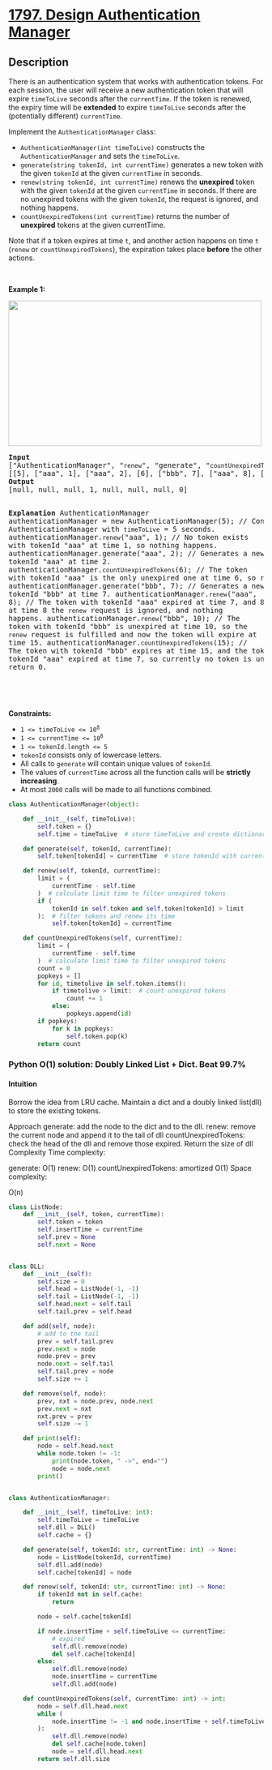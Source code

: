 # [1797. Design Authentication Manager](https://leetcode.com/problems/design-authentication-manager)


## Description

<!-- description:start -->

<p>There is an authentication system that works with authentication tokens. For each session, the user will receive a new authentication token that will expire <code>timeToLive</code> seconds after the <code>currentTime</code>. If the token is renewed, the expiry time will be <b>extended</b> to expire <code>timeToLive</code> seconds after the (potentially different) <code>currentTime</code>.</p>

<p>Implement the <code>AuthenticationManager</code> class:</p>

<ul>
	<li><code>AuthenticationManager(int timeToLive)</code> constructs the <code>AuthenticationManager</code> and sets the <code>timeToLive</code>.</li>
	<li><code>generate(string tokenId, int currentTime)</code> generates a new token with the given <code>tokenId</code> at the given <code>currentTime</code> in seconds.</li>
	<li><code>renew(string tokenId, int currentTime)</code> renews the <strong>unexpired</strong> token with the given <code>tokenId</code> at the given <code>currentTime</code> in seconds. If there are no unexpired tokens with the given <code>tokenId</code>, the request is ignored, and nothing happens.</li>
	<li><code>countUnexpiredTokens(int currentTime)</code> returns the number of <strong>unexpired</strong> tokens at the given currentTime.</li>
</ul>

<p>Note that if a token expires at time <code>t</code>, and another action happens on time <code>t</code> (<code>renew</code> or <code>countUnexpiredTokens</code>), the expiration takes place <strong>before</strong> the other actions.</p>

<p>&nbsp;</p>
<p><strong class="example">Example 1:</strong></p>
<img alt="" src="https://fastly.jsdelivr.net/gh/doocs/leetcode@main/solution/1700-1799/1797.Design%20Authentication%20Manager/images/copy-of-pc68_q2.png" style="width: 500px; height: 287px;" />
<pre>
<strong>Input</strong>
[&quot;AuthenticationManager&quot;, &quot;<code>renew</code>&quot;, &quot;generate&quot;, &quot;<code>countUnexpiredTokens</code>&quot;, &quot;generate&quot;, &quot;<code>renew</code>&quot;, &quot;<code>renew</code>&quot;, &quot;<code>countUnexpiredTokens</code>&quot;]
[[5], [&quot;aaa&quot;, 1], [&quot;aaa&quot;, 2], [6], [&quot;bbb&quot;, 7], [&quot;aaa&quot;, 8], [&quot;bbb&quot;, 10], [15]]
<strong>Output</strong>
[null, null, null, 1, null, null, null, 0]

<strong>Explanation</strong>
AuthenticationManager authenticationManager = new AuthenticationManager(5); // Constructs the AuthenticationManager with <code>timeToLive</code> = 5 seconds.
authenticationManager.<code>renew</code>(&quot;aaa&quot;, 1); // No token exists with tokenId &quot;aaa&quot; at time 1, so nothing happens.
authenticationManager.generate(&quot;aaa&quot;, 2); // Generates a new token with tokenId &quot;aaa&quot; at time 2.
authenticationManager.<code>countUnexpiredTokens</code>(6); // The token with tokenId &quot;aaa&quot; is the only unexpired one at time 6, so return 1.
authenticationManager.generate(&quot;bbb&quot;, 7); // Generates a new token with tokenId &quot;bbb&quot; at time 7.
authenticationManager.<code>renew</code>(&quot;aaa&quot;, 8); // The token with tokenId &quot;aaa&quot; expired at time 7, and 8 &gt;= 7, so at time 8 the <code>renew</code> request is ignored, and nothing happens.
authenticationManager.<code>renew</code>(&quot;bbb&quot;, 10); // The token with tokenId &quot;bbb&quot; is unexpired at time 10, so the <code>renew</code> request is fulfilled and now the token will expire at time 15.
authenticationManager.<code>countUnexpiredTokens</code>(15); // The token with tokenId &quot;bbb&quot; expires at time 15, and the token with tokenId &quot;aaa&quot; expired at time 7, so currently no token is unexpired, so return 0.

</pre>

<p>&nbsp;</p>
<p><strong>Constraints:</strong></p>

<ul>
	<li><code>1 &lt;= timeToLive &lt;= 10<sup>8</sup></code></li>
	<li><code>1 &lt;= currentTime &lt;= 10<sup>8</sup></code></li>
	<li><code>1 &lt;= tokenId.length &lt;= 5</code></li>
	<li><code>tokenId</code> consists only of lowercase letters.</li>
	<li>All calls to <code>generate</code> will contain unique values of <code>tokenId</code>.</li>
	<li>The values of <code>currentTime</code> across all the function calls will be <strong>strictly increasing</strong>.</li>
	<li>At most <code>2000</code> calls will be made to all functions combined.</li>
</ul>


```python
class AuthenticationManager(object):

    def __init__(self, timeToLive):
        self.token = {}
        self.time = timeToLive  # store timeToLive and create dictionary

    def generate(self, tokenId, currentTime):
        self.token[tokenId] = currentTime  # store tokenId with currentTime

    def renew(self, tokenId, currentTime):
        limit = (
            currentTime - self.time
        )  # calculate limit time to filter unexpired tokens
        if (
            tokenId in self.token and self.token[tokenId] > limit
        ):  # filter tokens and renew its time
            self.token[tokenId] = currentTime

    def countUnexpiredTokens(self, currentTime):
        limit = (
            currentTime - self.time
        )  # calculate limit time to filter unexpired tokens
        count = 0
        popkeys = []
        for id, timetolive in self.token.items():
            if timetolive > limit:  # count unexpired tokens
                count += 1
            else:
                popkeys.append(id)
        if popkeys:
            for k in popkeys:
                self.token.pop(k)
        return count
```

### Python O(1) solution: Doubly Linked List + Dict. Beat 99.7%

#### Intuition
Borrow the idea from LRU cache. Maintain a dict and a doubly linked list(dll) to store the existing tokens.

Approach
generate: add the node to the dict and to the dll.
renew: remove the current node and append it to the tail of dll
countUnexpiredTokens: check the head of the dll and remove those expired. Return the size of dll
Complexity
Time complexity:

generate: O(1)
renew: O(1)
countUnexpiredTokens: amortized O(1)
Space complexity:

O(n)

```python
class ListNode:
    def __init__(self, token, currentTime):
        self.token = token
        self.insertTime = currentTime
        self.prev = None
        self.next = None


class DLL:
    def __init__(self):
        self.size = 0
        self.head = ListNode(-1, -1)
        self.tail = ListNode(-1, -1)
        self.head.next = self.tail
        self.tail.prev = self.head

    def add(self, node):
        # add to the tail
        prev = self.tail.prev
        prev.next = node
        node.prev = prev
        node.next = self.tail
        self.tail.prev = node
        self.size += 1

    def remove(self, node):
        prev, nxt = node.prev, node.next
        prev.next = nxt
        nxt.prev = prev
        self.size -= 1

    def print(self):
        node = self.head.next
        while node.token != -1:
            print(node.token, " ->", end="")
            node = node.next
        print()


class AuthenticationManager:

    def __init__(self, timeToLive: int):
        self.timeToLive = timeToLive
        self.dll = DLL()
        self.cache = {}

    def generate(self, tokenId: str, currentTime: int) -> None:
        node = ListNode(tokenId, currentTime)
        self.dll.add(node)
        self.cache[tokenId] = node

    def renew(self, tokenId: str, currentTime: int) -> None:
        if tokenId not in self.cache:
            return

        node = self.cache[tokenId]

        if node.insertTime + self.timeToLive <= currentTime:
            # expired
            self.dll.remove(node)
            del self.cache[tokenId]
        else:
            self.dll.remove(node)
            node.insertTime = currentTime
            self.dll.add(node)

    def countUnexpiredTokens(self, currentTime: int) -> int:
        node = self.dll.head.next
        while (
            node.insertTime != -1 and node.insertTime + self.timeToLive <= currentTime
        ):
            self.dll.remove(node)
            del self.cache[node.token]
            node = self.dll.head.next
        return self.dll.size
```
